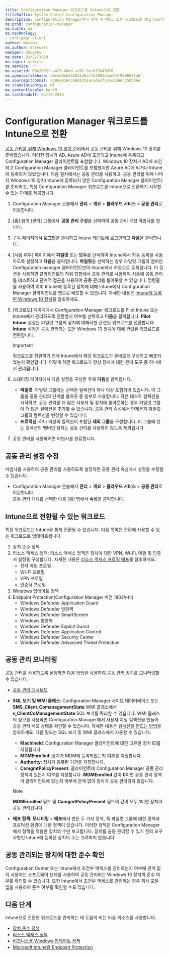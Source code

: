 ```yaml
---
title: Configuration Manager 워크로드를 Intune으로 전환
titleSuffix: System Center Configuration Manager
description: Configuration Manager에서 현재 관리하고 있는 워크로드를 Microsoft Intune으로 전환하는 방법을 알아봅니다.
ms.prod: configuration-manager
ms.suite: na
ms.technology:
- configmgr-client
author: mestew
ms.author: mstewart
manager: dougeby
ms.date: 03/22/2018
ms.topic: article
ms.service: ''
ms.assetid: 60e2022f-a4f9-40dd-af01-9ecb37b43878
ms.openlocfilehash: d0cee0eb242011d6cc7b3085b4ae9df908604fa8
ms.sourcegitcommit: ac06e034cc60db7b1acade1f541e26b6cc50506e
ms.translationtype: HT
ms.contentlocale: ko-KR
ms.lasthandoff: 04/19/2018
---
```

# <a name="switch-configuration-manager-workloads-to-intune"></a>Configuration Manager 워크로드를 Intune으로 전환
[공동 관리를 위해 Windows 10 장치 준비](co-management-prepare.md)에서 공동 관리를 위해 Windows 10 장치를 준비했습니다. 이러한 장치가 AD, Azure AD에 조인되고 Intune에 등록되고 Configuration Manager 클라이언트를 포함합니다. Windows 10 장치가 AD에 조인되고 Configuration Manager 클라이언트를 포함했지만 Azure AD에 되거나 Intune에 등록되지 않았습니다. 다음 절차에서는 공동 관리를 사용하고, 공동 관리를 위해 나머지 Windows 10 장치(Intune에 등록되지 않은 Configuration Manager 클라이언트)를 준비하고, 특정 Configuration Manager 워크로드를 Intune으로 전환하기 시작할 수 있는 단계를 제공합니다.

1. Configuration Manager 콘솔에서 **관리** > **개요** > **클라우드 서비스** > **공동 관리**로 이동합니다.    
2. [홈] 탭의 [관리] 그룹에서  **공동 관리 구성**을 선택하여 공동 관리 구성 마법사를 엽니다.    
3. 구독 페이지에서 **로그인**을 클릭하고 Intune 테넌트에 로그인하고 **다음**을 클릭합니다.   
4. [사용 여부] 페이지에서 **파일럿** 또는 **모두**를 선택하여 Intune에서 자동 등록을 사용하도록 설정하고 **다음**을 클릭합니다. **파일럿**을 선택하는 경우 파일럿 그룹의 멤버인 Configuration manager 클라이언트만이 Intune에서 자동으로 등록됩니다. 이 옵션을 사용하면 클라이언트의 하위 집합에서 공동 관리를 사용하여 처음에 공동 관리를 테스트하고 단계적 접근을 사용하여 공동 관리를 롤아웃할 수 있습니다. 명령줄을 사용하여 이미 Intune에 등록된 장치에 대해 Intune에서 Configuration Manager 클라이언트를 앱으로 배포할 수 있습니다. 자세한 내용은 [Intune에 등록된 Windows 10 장치](co-management-prepare.md#windows-10-devices-enrolled-in-intune)를 참조하세요.
5. [워크로드] 페이지에서 Configuration Manager 워크로드를 Pilot Intune 또는 Intune에서 관리하도록 전환할지 여부를 선택하고 **다음**을 클릭합니다. **Pilot Intune** 설정은 파일럿 그룹의 장치에 대해서만 관련된 워크로드를 전환합니다. **Intune** 설정은 공동 관리되는 모든 Windows 10 장치에 대해 관련된 워크로드를 전환합니다. 
        
   > [!Important]    
   > 워크로드를 전환하기 전에 Intune에서 해당 워크로드가 올바르게 구성되고 배포되었는지 확인합니다. 이렇게 하면 워크로드가 항상 장치에 대한 관리 도구 중 하나에서 관리됩니다.   
1. 스테이징 페이지에서 다음 설정을 구성한 후에 **다음**을 클릭합니다.
    - **파일럿**: 파일럿 그룹에는 선택한 컬렉션이 하나 이상 포함되어 있습니다. 이 그룹을 공동 관리의 단계별 롤아웃 중 일부로 사용합니다. 작은 테스트 컬렉션을 시작하고, 공동 관리를 더 많은 사용자 및 장치에 롤아웃하는 경우 파일럿 그룹에 더 많은 컬렉션을 추가할 수 있습니다. 공동 관리 속성에서 언제든지 파일럿 그룹의 컬렉션을 변경할 수 있습니다.
    - **프로덕션**: 하나 이상의 컬렉션이 포함된 **제외 그룹**을 구성합니다. 이 그룹에 있는 컬렉션의 멤버인 장치는 공동 관리를 사용하지 않도록 제외됩니다. 
2. 공동 관리를 사용하려면 마법사를 완료합니다.  

## <a name="modify-your-co-management-settings"></a>공동 관리 설정 수정
마법사를 사용하여 공동 관리를 사용하도록 설정하면 공동 관리 속성에서 설정을 수정할 수 있습니다.  
- Configuration Manager 콘솔에서 **관리** > **개요** > **클라우드 서비스** > **공동 관리**로 이동합니다.  
공동 관리 개체를 선택한 다음 [홈] 탭에서 **속성**을 클릭합니다. 

## <a name="workloads-able-to-be-transitioned-to-intune"></a>Intune으로 전환될 수 있는 워크로드
특정 워크로드는 Intune을 통해 전환될 수 있습니다. 다음 목록은 전환에 사용할 수 있는 워크로드로 업데이트됩니다.
1. 장치 준수 정책
2. 리소스 액세스 정책: 리소스 액세스 정책은 장치에 대한 VPN, Wi-Fi, 메일 및 인증서 설정을 구성합니다. 자세한 내용은 [리소스 액세스 프로필 배포](https://docs.microsoft.com/intune/device-profiles)를 참조하세요.
      - 전자 메일 프로필
      - Wi-Fi 프로필
      - VPN 프로필
      - 인증서 프로필
3. Windows 업데이트 정책
4. Endpoint Protection(Configuration Manager 버전 1802부터)
      - Windows Defender Application Guard
      - Windows Defender 방화벽
      - Windows Defender SmartScreen
      - Windows 암호화
      - Windows Defender Exploit Guard
      - Windows Defender Application Control
      - Windows Defender Security Center
      - Windows Defender Advanced Threat Protection



## <a name="monitor-co-management"></a>공동 관리 모니터링
공동 관리를 사용하도록 설정하면 다음 방법을 사용하여 공동 관리 장치를 모니터링할 수 있습니다.

- [공동 관리 대시보드](/sccm/core/clients/manage/co-management-dashboard)
- **SQL 보기 및 WMI 클래스**: Configuration Manager 사이트 데이터베이스 또는 **SMS&#95;Client&#95;ComanagementState** WMI 클래스에서 **v&#95;ClientCoManagementState** SQL 보기를 쿼리할 수 있습니다. WMI 클래스의 정보를 사용하면 Configuration Manager에서 사용자 지정 컬렉션을 만들어 공동 관리 배포 상태를 확인할 수 있습니다. 자세한 내용은 [컬렉션을 만드는 방법](/sccm/core/clients/manage/collections/create-collections)을 참조하세요. 다음 필드는 SQL 보기 및 WMI 클래스에서 사용할 수 있습니다. 
    - **MachineId**: Configuration Manager 클라이언트에 대한 고유한 장치 ID를 지정합니다.
    - **MDMEnrolled**: 장치가 MDM에 등록되었는지 여부를 지정합니다. 
    - **Authority**: 장치가 등록된 기관을 지정합니다.
    - **ComgmtPolicyPresent**: 클라이언트에 Configuration Manager 공동 관리 정책이 있는지 여부를 지정합니다. **MDMEnrolled** 값이 **0**이면 공동 관리 정책이 클라이언트에 있는지 여부에 관계 없이 장치가 공동 관리되지 않습니다.

   > [!Note]    
   > **MDMEnrolled** 필드 및 **ComgmtPolicyPresent** 필드의 값이 모두 **1**이면 장치가 공동 관리됩니다.

- **배포 정책**: **모니터링** > **배포**에서 만든 두 가지 정책, 즉 파일럿 그룹에 대한 정책과 프로덕션 환경에 대한 정책이 있습니다. 이러한 정책은 Configuration Manager에서 정책을 적용한 장치의 수만 보고합니다. 장치를 공동 관리할 수 있기 전의 요구 사항인 Intune에 등록된 장치의 수는 고려하지 않습니다.  

## <a name="check-compliance-for-co-managed-devices"></a>공동 관리되는 장치에 대한 준수 확인
Configuration Center 또는 Intune에서 조건부 액세스를 관리하는지 여부에 관계 없이 사용자는 소프트웨어 센터를 사용하여 공동 관리되는 Windows 10 장치의 준수 여부를 확인할 수 있습니다. 또한 Intune에서 조건부 액세스를 관리하는 경우 회사 포털 앱을 사용하여 준수 여부를 확인할 수도 있습니다.

## <a name="next-steps"></a>다음 단계
Intune으로 전환한 워크로드를 관리하는 데 도움이 되는 다음 리소스를 사용합니다.
- [장치 준수 정책](https://docs.microsoft.com/intune/device-compliance-get-started)
- [리소스 액세스 정책](https://docs.microsoft.com/intune/device-profiles)
- [비즈니스용 Windows 업데이트 정책](https://docs.microsoft.com/intune/windows-update-for-business-configure)
- [Microsoft Intune용 Endpoint Protection](https://docs.microsoft.com/intune-classic/deploy-use/help-secure-windows-pcs-with-endpoint-protection-for-microsoft-intune)
